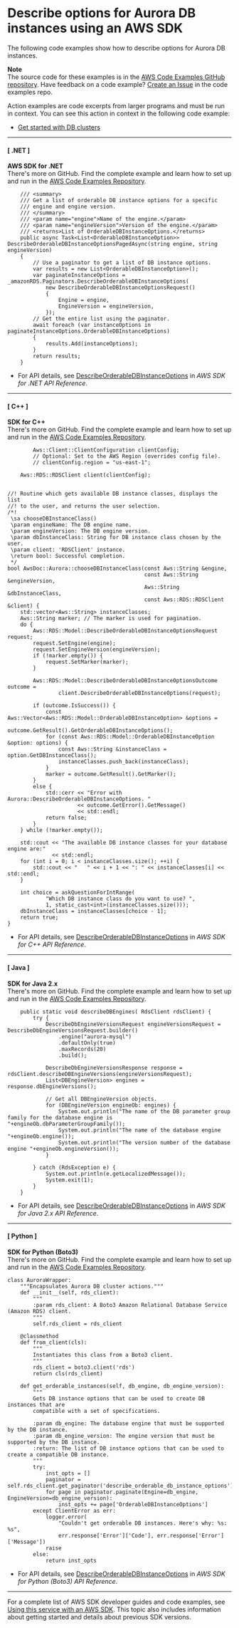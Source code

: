 # Describe options for Aurora DB instances using an AWS SDK<a name="example_aurora_DescribeOrderableDBInstanceOptions_section"></a>

The following code examples show how to describe options for Aurora DB instances\.

**Note**  
The source code for these examples is in the [AWS Code Examples GitHub repository](https://github.com/awsdocs/aws-doc-sdk-examples)\. Have feedback on a code example? [Create an Issue](https://github.com/awsdocs/aws-doc-sdk-examples/issues/new/choose) in the code examples repo\. 

Action examples are code excerpts from larger programs and must be run in context\. You can see this action in context in the following code example: 
+  [Get started with DB clusters](example_aurora_Scenario_GetStartedClusters_section.md) 

------
#### [ \.NET ]

**AWS SDK for \.NET**  
 There's more on GitHub\. Find the complete example and learn how to set up and run in the [AWS Code Examples Repository](https://github.com/awsdocs/aws-doc-sdk-examples/tree/main/dotnetv3/Aurora#code-examples)\. 
  

```
    /// <summary>
    /// Get a list of orderable DB instance options for a specific
    /// engine and engine version. 
    /// </summary>
    /// <param name="engine">Name of the engine.</param>
    /// <param name="engineVersion">Version of the engine.</param>
    /// <returns>List of OrderableDBInstanceOptions.</returns>
    public async Task<List<OrderableDBInstanceOption>> DescribeOrderableDBInstanceOptionsPagedAsync(string engine, string engineVersion)
    {
        // Use a paginator to get a list of DB instance options.
        var results = new List<OrderableDBInstanceOption>();
        var paginateInstanceOptions = _amazonRDS.Paginators.DescribeOrderableDBInstanceOptions(
            new DescribeOrderableDBInstanceOptionsRequest()
            {
                Engine = engine,
                EngineVersion = engineVersion,
            });
        // Get the entire list using the paginator.
        await foreach (var instanceOptions in paginateInstanceOptions.OrderableDBInstanceOptions)
        {
            results.Add(instanceOptions);
        }
        return results;
    }
```
+  For API details, see [DescribeOrderableDBInstanceOptions](https://docs.aws.amazon.com/goto/DotNetSDKV3/rds-2014-10-31/DescribeOrderableDBInstanceOptions) in *AWS SDK for \.NET API Reference*\. 

------
#### [ C\+\+ ]

**SDK for C\+\+**  
 There's more on GitHub\. Find the complete example and learn how to set up and run in the [AWS Code Examples Repository](https://github.com/awsdocs/aws-doc-sdk-examples/tree/main/cpp/example_code/aurora#code-examples)\. 
  

```
        Aws::Client::ClientConfiguration clientConfig;
        // Optional: Set to the AWS Region (overrides config file).
        // clientConfig.region = "us-east-1";

    Aws::RDS::RDSClient client(clientConfig);


//! Routine which gets available DB instance classes, displays the list
//! to the user, and returns the user selection.
/*!
 \sa chooseDBInstanceClass()
 \param engineName: The DB engine name.
 \param engineVersion: The DB engine version.
 \param dbInstanceClass: String for DB instance class chosen by the user.
 \param client: 'RDSClient' instance.
 \return bool: Successful completion.
 */
bool AwsDoc::Aurora::chooseDBInstanceClass(const Aws::String &engine,
                                           const Aws::String &engineVersion,
                                           Aws::String &dbInstanceClass,
                                           const Aws::RDS::RDSClient &client) {
    std::vector<Aws::String> instanceClasses;
    Aws::String marker; // The marker is used for pagination.
    do {
        Aws::RDS::Model::DescribeOrderableDBInstanceOptionsRequest request;
        request.SetEngine(engine);
        request.SetEngineVersion(engineVersion);
        if (!marker.empty()) {
            request.SetMarker(marker);
        }

        Aws::RDS::Model::DescribeOrderableDBInstanceOptionsOutcome outcome =
                client.DescribeOrderableDBInstanceOptions(request);

        if (outcome.IsSuccess()) {
            const Aws::Vector<Aws::RDS::Model::OrderableDBInstanceOption> &options =
                    outcome.GetResult().GetOrderableDBInstanceOptions();
            for (const Aws::RDS::Model::OrderableDBInstanceOption &option: options) {
                const Aws::String &instanceClass = option.GetDBInstanceClass();
                instanceClasses.push_back(instanceClass);
            }
            marker = outcome.GetResult().GetMarker();
        }
        else {
            std::cerr << "Error with Aurora::DescribeOrderableDBInstanceOptions. "
                      << outcome.GetError().GetMessage()
                      << std::endl;
            return false;
        }
    } while (!marker.empty());

    std::cout << "The available DB instance classes for your database engine are:"
              << std::endl;
    for (int i = 0; i < instanceClasses.size(); ++i) {
        std::cout << "   " << i + 1 << ": " << instanceClasses[i] << std::endl;
    }

    int choice = askQuestionForIntRange(
            "Which DB instance class do you want to use? ",
            1, static_cast<int>(instanceClasses.size()));
    dbInstanceClass = instanceClasses[choice - 1];
    return true;
}
```
+  For API details, see [DescribeOrderableDBInstanceOptions](https://docs.aws.amazon.com/goto/SdkForCpp/rds-2014-10-31/DescribeOrderableDBInstanceOptions) in *AWS SDK for C\+\+ API Reference*\. 

------
#### [ Java ]

**SDK for Java 2\.x**  
 There's more on GitHub\. Find the complete example and learn how to set up and run in the [AWS Code Examples Repository](https://github.com/awsdocs/aws-doc-sdk-examples/tree/main/javav2/example_code/rds#readme)\. 
  

```
    public static void describeDBEngines( RdsClient rdsClient) {
        try {
            DescribeDbEngineVersionsRequest engineVersionsRequest = DescribeDbEngineVersionsRequest.builder()
                .engine("aurora-mysql")
                .defaultOnly(true)
                .maxRecords(20)
                .build();

            DescribeDbEngineVersionsResponse response = rdsClient.describeDBEngineVersions(engineVersionsRequest);
            List<DBEngineVersion> engines = response.dbEngineVersions();

            // Get all DBEngineVersion objects.
            for (DBEngineVersion engineOb: engines) {
                System.out.println("The name of the DB parameter group family for the database engine is "+engineOb.dbParameterGroupFamily());
                System.out.println("The name of the database engine "+engineOb.engine());
                System.out.println("The version number of the database engine "+engineOb.engineVersion());
            }

        } catch (RdsException e) {
            System.out.println(e.getLocalizedMessage());
            System.exit(1);
        }
    }
```
+  For API details, see [DescribeOrderableDBInstanceOptions](https://docs.aws.amazon.com/goto/SdkForJavaV2/rds-2014-10-31/DescribeOrderableDBInstanceOptions) in *AWS SDK for Java 2\.x API Reference*\. 

------
#### [ Python ]

**SDK for Python \(Boto3\)**  
 There's more on GitHub\. Find the complete example and learn how to set up and run in the [AWS Code Examples Repository](https://github.com/awsdocs/aws-doc-sdk-examples/tree/main/python/example_code/aurora#code-examples)\. 
  

```
class AuroraWrapper:
    """Encapsulates Aurora DB cluster actions."""
    def __init__(self, rds_client):
        """
        :param rds_client: A Boto3 Amazon Relational Database Service (Amazon RDS) client.
        """
        self.rds_client = rds_client

    @classmethod
    def from_client(cls):
        """
        Instantiates this class from a Boto3 client.
        """
        rds_client = boto3.client('rds')
        return cls(rds_client)

    def get_orderable_instances(self, db_engine, db_engine_version):
        """
        Gets DB instance options that can be used to create DB instances that are
        compatible with a set of specifications.

        :param db_engine: The database engine that must be supported by the DB instance.
        :param db_engine_version: The engine version that must be supported by the DB instance.
        :return: The list of DB instance options that can be used to create a compatible DB instance.
        """
        try:
            inst_opts = []
            paginator = self.rds_client.get_paginator('describe_orderable_db_instance_options')
            for page in paginator.paginate(Engine=db_engine, EngineVersion=db_engine_version):
                inst_opts += page['OrderableDBInstanceOptions']
        except ClientError as err:
            logger.error(
                "Couldn't get orderable DB instances. Here's why: %s: %s",
                err.response['Error']['Code'], err.response['Error']['Message'])
            raise
        else:
            return inst_opts
```
+  For API details, see [DescribeOrderableDBInstanceOptions](https://docs.aws.amazon.com/goto/boto3/rds-2014-10-31/DescribeOrderableDBInstanceOptions) in *AWS SDK for Python \(Boto3\) API Reference*\. 

------

For a complete list of AWS SDK developer guides and code examples, see [Using this service with an AWS SDK](CHAP_Tutorials.md#sdk-general-information-section)\. This topic also includes information about getting started and details about previous SDK versions\.